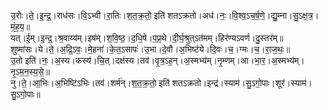 

  
उ॒रोः।ते॒।इ॒न्द्र॒।राध॑सः।वि॒ऽभ्वी।रा॒तिः।श॒त॒क्र॒तो॒ इति॑ शतऽक्रतो।अध॑।नः॒।वि॒श्व॒ऽच॒र्ष॒णे॒।द्यु॒म्ना।सु॒ऽक्ष॒त्र॒।मं॒ह॒य॒॥  
यत्।ई॒म्।इ॒न्द्र॒।श्र॒वाय्य॑म्।इष॑म्।श॒वि॒ष्ठ॒।द॒धि॒षे।प॒प्र॒थे।दी॒र्घ॒श्रुत्ऽत॑मम्।हिर॑ण्यऽवर्ण।दु॒स्तर॑म्॥  
शुष्मा॑सः।ये।ते॒।अ॒द्रि॒ऽवः॒।मे॒हना॑।के॒त॒ऽसापः॑।उ॒भा।दे॒वौ।अ॒भिष्ट॑ये।दि॒वः।च॒।ग्मः।च॒।रा॒ज॒थः॒॥  
उ॒तो इति॑।नः॒।अ॒स्य।कस्य॑।चि॒त्।दक्ष॑स्य।तव॑।वृ॒त्र॒ऽह॒न्।अ॒स्मभ्य॑म्।नृ॒म्णम्।आ।भा॒र॒।अ॒स्मभ्य॑म्।नृ॒ऽम॒न॒स्य॒से॒॥  
नु।ते॒।आ॒भिः।अ॒भिष्टि॑ऽभिः।तव॑।शर्म॑न्।श॒त॒क्र॒तो॒ इति॑ शतऽक्रतो।इन्द्र॑।स्याम॑।सु॒ऽगो॒पाः।शूर॑।स्याम॑।सु॒ऽगो॒पाः॥  
